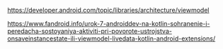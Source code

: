 https://developer.android.com/topic/libraries/architecture/viewmodel

https://www.fandroid.info/urok-7-androiddev-na-kotlin-sohranenie-i-peredacha-sostoyaniya-aktiviti-pri-povorote-ustrojstva-onsaveinstancestate-ili-viewmodel-livedata-kotlin-android-extensions/